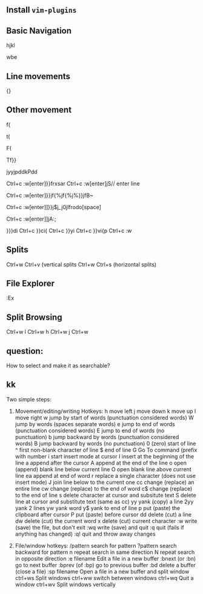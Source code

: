 
## Install `vim-plugins` 

## Basic Navigation

hjkl

wbe

## Line movements

{}

## Other movement 

f(

t( 

F(

Tf}}

jyyjpddkPdd 

Ctrl+c :w[enter]}}frxsar Ctrl+c :w[enter]jS// enter line

Ctrl+c :w[enter]}}jf{%jf{%j%}}jfB~

Ctrl+c :w[enter]]}}j$j_j0jlfrodo[space]

Ctrl+c :w[enter]]jA:; 

}}}di Ctrl+c }}ci{ Ctrl+c }}yi Ctrl+c }}vi{p Ctrl+c :w

## Splits

Ctrl+w Ctrl+v (vertical splits
Ctrl+w Ctrl+s (horizontal splits)

## File Explorer

:Ex

## Split Browsing

Ctrl+w l 
Ctrl+w h
Ctrl+w j
Ctrl+w

## question:

How to select and make it as searchable? 

## kk
Two simple steps:

1. Movement/editing/writing Hotkeys:
h	move left
j	move down
k	move up
l	move right
w	jump by start of words (punctuation considered words)
W	jump by words (spaces separate words)
e	jump to end of words (punctuation considered words)
E	jump to end of words (no punctuation)
b	jump backward by words (punctuation considered words)
B	jump backward by words (no punctuation)
0	(zero) start of line
^	first non-blank character of line
$	end of line
G	Go To command (prefix with number
i	start insert mode at cursor
I	insert at the beginning of the line
a	append after the cursor
A	append at the end of the line
o	open (append) blank line below current line 
O	open blank line above current line
ea	append at end of word
r	replace a single character (does not use insert mode)
J	join line below to the current one
cc	change (replace) an entire line
cw	change (replace) to the end of word
c$	change (replace) to the end of line
s	delete character at cursor and subsitute text
S	delete line at cursor and substitute text (same as cc)
yy	yank (copy) a line
2yy	yank 2 lines
yw	yank word
y$	yank to end of line
p	put (paste) the clipboard after cursor
P	put (paste) before cursor
dd	delete (cut) a line
dw	delete (cut) the current word
x	delete (cut) current character
:w	write (save) the file, but don't exit
:wq	write (save) and quit
:q	quit (fails if anything has changed)
:q!	quit and throw away changes

2. File/window hotkeys:
/pattern	search for pattern
?pattern	search backward for pattern
n		repeat search in same direction
N		repeat search in opposite direction
:e filename	Edit a file in a new buffer
:bnext (or :bn)	go to next buffer
:bprev (of :bp)	go to previous buffer
:bd		delete a buffer (close a file)
:sp filename	Open a file in a new buffer and split window
ctrl+ws		Split windows
ctrl+ww		switch between windows
ctrl+wq		Quit a window
ctrl+wv		Split windows vertically
